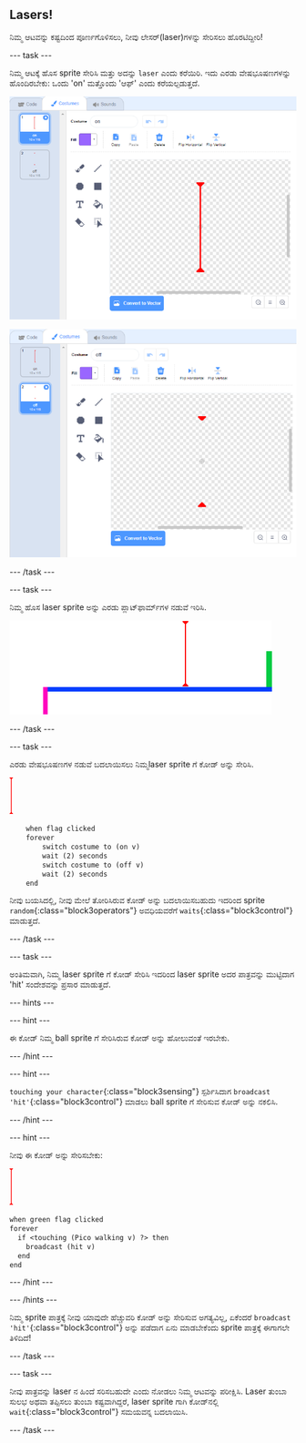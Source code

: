 ## Lasers!

ನಿಮ್ಮ ಆಟವನ್ನು ಕಷ್ಟದಿಂದ ಪೂರ್ಣಗೊಳಿಸಲು, ನೀವು ಲೇಸರ್‌(laser)ಗಳನ್ನು ಸೇರಿಸಲು ಹೊರಟಿದ್ದೀರಿ!

--- task ---

ನಿಮ್ಮ ಆಟಕ್ಕೆ ಹೊಸ sprite ಸೇರಿಸಿ ಮತ್ತು ಅದನ್ನು `laser` ಎಂದು ಕರೆಯಿರಿ. ಇದು ಎರಡು ವೇಷಭೂಷಣಗಳನ್ನು ಹೊಂದಿರಬೇಕು: ಒಂದು 'on' ಮತ್ತೊಂದು 'ಆಫ್' ಎಂದು ಕರೆಯಲ್ಪಡುತ್ತದೆ.

![screenshot](images/dodge-lasers-costume1.png)

![screenshot](images/dodge-lasers-costume2.png)

--- /task ---

--- task ---

ನಿಮ್ಮ ಹೊಸ laser sprite ಅನ್ನು ಎರಡು ಪ್ಲಾಟ್‌ಫಾರ್ಮ್‌ಗಳ ನಡುವೆ ಇರಿಸಿ.

![screenshot](images/dodge-lasers-position.png)

--- /task ---

--- task ---

ಎರಡು ವೇಷಭೂಷಣಗಳ ನಡುವೆ ಬದಲಾಯಿಸಲು ನಿಮ್ಮlaser sprite ಗೆ ಕೋಡ್ ಅನ್ನು ಸೇರಿಸಿ.

![laser sprite](images/laser_sprite.png)

```blocks3
    when flag clicked
    forever
        switch costume to (on v)
        wait (2) seconds
        switch costume to (off v)
        wait (2) seconds
    end
```

ನೀವು ಬಯಸಿದಲ್ಲಿ, ನೀವು ಮೇಲೆ ತೋರಿಸಿರುವ ಕೋಡ್ ಅನ್ನು ಬದಲಾಯಿಸಬಹುದು ಇದರಿಂದ sprite `random`{:class="block3operators"} ಅವಧಿಯವರೆಗೆ `waits`{:class="block3control"} ಮಾಡುತ್ತದೆ.

--- /task ---

--- task ---

ಅಂತಿಮವಾಗಿ, ನಿಮ್ಮ laser sprite ಗೆ ಕೋಡ್ ಸೇರಿಸಿ ಇದರಿಂದ laser sprite ಅದರ ಪಾತ್ರವನ್ನು ಮುಟ್ಟಿದಾಗ 'hit' ಸಂದೇಶವನ್ನು ಪ್ರಸಾರ ಮಾಡುತ್ತದೆ.

--- hints ---


--- hint ---

ಈ ಕೋಡ್ ನಿಮ್ಮ ball sprite ಗೆ ಸೇರಿಸಿರುವ ಕೋಡ್ ಅನ್ನು ಹೋಲುವಂತೆ ಇರಬೇಕು.

--- /hint ---

--- hint ---

`touching your character`{:class="block3sensing"} ಸ್ಪರ್ಶಿಸಿದಾಗ `broadcast 'hit'`{:class="block3control"} ಮಾಡಲು ball sprite ಗೆ ಸೇರಿಸುವ ಕೋಡ್ ಅನ್ನು ನಕಲಿಸಿ.

--- /hint ---

--- hint ---

ನೀವು ಈ ಕೋಡ್ ಅನ್ನು ಸೇರಿಸಬೇಕು:

![laser sprite](images/laser_sprite.png)

```blocks3
when green flag clicked
forever 
  if <touching (Pico walking v) ?> then 
    broadcast (hit v)
  end
end
```

--- /hint ---

--- /hints ---

ನಿಮ್ಮ sprite ಪಾತ್ರಕ್ಕೆ ನೀವು ಯಾವುದೇ ಹೆಚ್ಚುವರಿ ಕೋಡ್ ಅನ್ನು ಸೇರಿಸುವ ಅಗತ್ಯವಿಲ್ಲ, ಏಕೆಂದರೆ `broadcast 'hit'`{:class="block3control"} ಅನ್ನು ಪಡೆದಾಗ ಏನು ಮಾಡಬೇಕೆಂದು sprite ಪಾತ್ರಕ್ಕೆ ಈಗಾಗಲೇ ತಿಳಿದಿದೆ!

--- /task ---

--- task ---

ನೀವು ಪಾತ್ರವನ್ನು laser ನ ಹಿಂದೆ ಸರಿಸಬಹುದೇ ಎಂದು ನೋಡಲು ನಿಮ್ಮ ಆಟವನ್ನು ಪರೀಕ್ಷಿಸಿ. Laser ತುಂಬಾ ಸುಲಭ ಅಥವಾ ತಪ್ಪಿಸಲು ತುಂಬಾ ಕಷ್ಟವಾಗಿದ್ದರೆ, laser sprite ಗಾಗಿ ಕೋಡ್‌ನಲ್ಲಿ `wait`{:class="block3control"} ಸಮಯವನ್ನ ಬದಲಾಯಿಸಿ.

--- /task ---